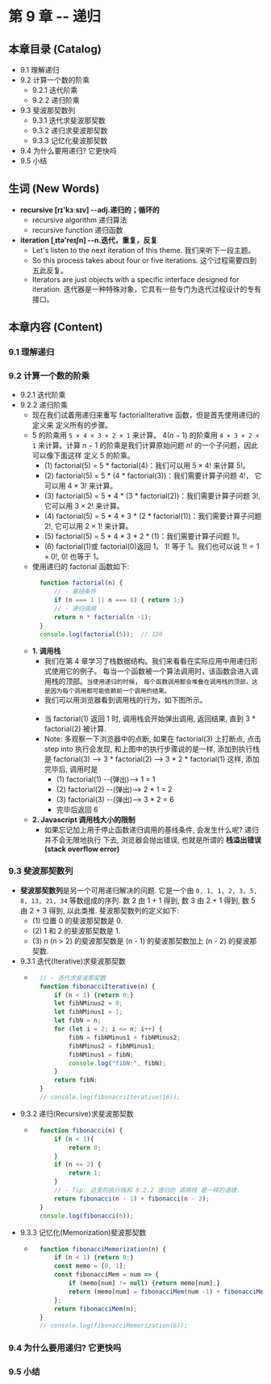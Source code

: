# 第 9 章 -- 递归

## 本章目录 (Catalog)
- 9.1 理解递归 
- 9.2 计算一个数的阶乘
    + 9.2.1 迭代阶乘
    + 9.2.2 递归阶乘
- 9.3 斐波那契数列
    + 9.3.1 迭代求斐波那契数
    + 9.3.2 递归求斐波那契数
    + 9.3.3 记忆化斐波那契数
- 9.4 为什么要用递归? 它更快吗
- 9.5 小结

## 生词 (New Words)
- **recursive [rɪ'kɜːsɪv] --adj.递归的；循环的** 
    + recursive algorithm 递归算法
    + recursive function 递归函数
- **iteration [ˌɪtə'reɪʃn] --n.迭代，重复，反复**
    + Let's listen to the next iteration of this theme. 我们来听下一段主题。
    + So this process takes about four or five iterations.
        这个过程需要四到五此反复。
    + Iterators are just objects with a specific interface designed for 
        iteration. 迭代器是一种特殊对象，它具有一些专门为迭代过程设计的专有接口。    

## 本章内容 (Content)
### 9.1 理解递归 

### 9.2 计算一个数的阶乘
- 9.2.1 迭代阶乘
- 9.2.2 递归阶乘
    + 现在我们试着用递归来重写 factorialIterative 函数，但是首先使用递归的定义来
      定义所有的步骤。
    + 5 的阶乘用 `5 × 4 × 3 × 2 × 1` 来计算。 4($n - 1$) 的阶乘用 `4 × 3 × 2 × 1`
      来计算。计算 $n -1$ 的阶乘是我们计算原始问题 $n!$ 的一个子问题，因此可以像下面这样
      定义 5 的阶乘。
        - (1) factorial(5) = 5 * factorial(4)：我们可以用 $5 × 4!$ 来计算 $5!$。
        - (2) factorial(5) = 5 * (4 * factorial(3))：我们需要计算子问题 $4!$，
          它可以用 $4 × 3!$ 来计算。
        - (3) factorial(5) = 5 * 4 * (3 * factorial(2))：我们需要计算子问题 $3!$,
          它可以用 $3 × 2!$ 来计算。
        - (4) factorial(5) = 5 * 4 * 3 * (2 * factorial(1))：我们需要计算子问题
          $2!$, 它可以用 $2 × 1!$ 来计算。
        - (5) factorial(5) = 5 * 4 * 3 * 2 * (1)：我们需要计算子问题 $1!$。
        - (6) factorial(1)或 factorial(0)返回 1。 $1!$ 等于 1。我们也可以说 
          $1! = 1 × 0!$, $0!$ 也等于 1。
    + 使用递归的 factorial 函数如下:
      ```javascript
        function factorial(n) {
            // - 基线条件
            if (n === 1 || n === 0) { return 1;}
            // - 递归调用
            return n * factorial(n -1);
        }
        console.log(factorial(5));  // 120
      ```
    + **1. 调用栈**
        - 我们在第 4 章学习了栈数据结构。我们来看看在实际应用中用递归形式使用它的例子。
          每当一个函数被一个算法调用时，该函数会进入调用栈的顶部。`当使用递归的时候`，
          `每个函数调用都会堆叠在调用栈的顶部，这是因为每个调用都可能依赖前一个调用的结果。`
        - 我们可以用浏览器看到调用栈的行为，如下图所示。  
          <img src="./images/factorialIterative02.png" 
                style="width:0%; margin-left:0">       
        - 当 factorial(1) 返回 1 时, 调用栈会开始弹出调用, 返回结果, 直到 
          3 * factorial(2) 被计算.
        - Note: 多观察一下浏览器中的点断, 如果在 factorial(3) 上打断点, 点击 step into
          执行会发现, 和上图中的执行步骤说的是一样, 添加到执行栈是 factorial(3) -->
          3 * factorial(2) --> 3 * 2 * factorial(1) 这样, 添加完毕后, 调用时是
            + (1) factorial(1) --(弹出)--> 1 = 1
            + (2) factorial(2) --(弹出)--> 2 * 1 = 2
            + (3) factorial(3) --(弹出)--> 3 * 2 = 6
            + 完毕后返回 6  
    + **2. Javascript 调用栈大小的限制**
        - 如果忘记加上用于停止函数递归调用的基线条件, 会发生什么呢? 递归并不会无限地执行
          下去, 浏览器会抛出错误, 也就是所谓的 **栈溢出错误(stack overflow error)**

### 9.3 斐波那契数列
- **斐波那契数列**是另一个可用递归解决的问题. 它是一个由 
  `0, 1, 1, 2, 3, 5, 8, 13, 21, 34` 等数组成的序列. 数 2 由 1 + 1 得到, 数 3 由 
  2 + 1 得到, 数 5 由 2 + 3 得到, 以此类推. 斐波那契数列的定义如下:
    + (1) 位置 0 的斐波那契数是 0.
    + (2) 1 和 2 的斐波那契数是 1.
    + (3) n (n > 2) 的斐波那契数是 (n - 1) 的斐波那契数加上 (n - 2) 的斐波那契数.
- 9.3.1 迭代(Iterative)求斐波那契数
    + ```javascript
        // - 迭代求斐波那契数
        function fibonacciIterative(n) {
            if (n < 1) {return 0;}
            let fibNMinus2 = 0;
            let fibNMinus1 = 1;
            let fibN = n;
            for (let i = 2; i <= n; i++) {
                fibN = fibNMinus1 + fibNMinus2;
                fibNMinus2 = fibNMinus1;
                fibNMinus1 = fibN;
                console.log("fibN:", fibN);
            }
            return fibN;
        }
        // console.log(fibonacciIterative(16));
      ```
- 9.3.2 递归(Recursive)求斐波那契数
    + ```javascript
        function fibonacci(n) {
            if (n < 1){
                return 0;
            }
            if (n <= 2) {
                return 1;
            }
            // - Tip: 这里的执行栈和 9.2.2 递归的 调用栈 是一样的道理.
            return fibonacci(n - 1) + fibonacci(n - 2);
        }
        console.log(fibonacci(6));
      ```
- 9.3.3 记忆化(Memorization)斐波那契数
    + ```javascript
        function fibonacciMemorization(n) {
            if (n < 1) {return 0;}
            const memo = [0, 1];
            const fibonacciMem = num => {
                if (memo[num] != null) {return memo[num];}
                return (memo[num] = fibonacciMem(num -1) + fibonacciMem(num -2));
            };
            return fibonacciMem(n);
        }
        // console.log(fibonacciMemorization(6));
      ```

### 9.4 为什么要用递归? 它更快吗

### 9.5 小结